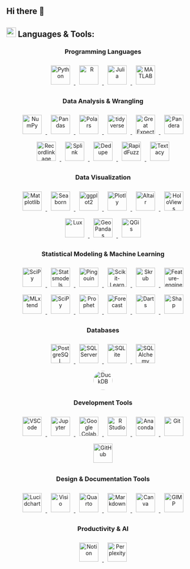 ## Hi there 👋



<!-- LANGUAGES AND TOOLS SECTION -->
## <img src="https://media2.giphy.com/media/QssGEmpkyEOhBCb7e1/giphy.gif?cid=ecf05e47a0n3gi1bfqntqmob8g9aid1oyj2wr3ds3mg700bl&rid=giphy.gif" width ="25"> **Languages & Tools:**

<!-- > **Note:** All icon links and their sources are maintained in [assets/icon_links.md](assets/icon_links.md) for easy updates and maintenance. -->

<div align="center">

  <!-- Programming Languages -->
  <h3>Programming Languages</h3>
  <a href="https://www.python.org/" target="_blank"> <!-- Python -->
    <img style="margin: 10px" src="https://cdn.jsdelivr.net/gh/devicons/devicon@latest/icons/python/python-original.svg" alt="Python" height ="50"/>
  </a>  
<a href="https://www.r-project.org/" target="_blank"> <!-- R -->
    <img style="margin: 10px" src="https://cdn.jsdelivr.net/gh/devicons/devicon@latest/icons/r/r-original.svg" alt="R" height ="50"/>
  </a>
  <a href="https://julialang.org/" target="_blank"> <!-- Julia -->
    <img style="margin: 10px" src="https://cdn.jsdelivr.net/gh/devicons/devicon@latest/icons/julia/julia-original.svg" alt="Julia" height ="50"/>
  </a>
<a href="https://www.mathworks.com/products/matlab.html" target="_blank"> <!-- MATLAB -->
    <img style="margin: 10px" src="https://cdn.jsdelivr.net/gh/devicons/devicon@latest/icons/matlab/matlab-original.svg" alt="MATLAB" height ="50"/>
  </a>



  <!-- Data Analysis -->
  <h3>Data Analysis & Wrangling</h3>
<a href="https://numpy.org/doc/" target="_blank"> <!-- NumPy -->
    <img style="margin: 10px" src="https://cdn.jsdelivr.net/gh/devicons/devicon@latest/icons/numpy/numpy-original.svg" alt="NumPy" height ="50"/>
  </a>
  <a href="https://pandas.pydata.org/docs/" target="_blank"> <!-- Pandas -->
    <img style="margin: 10px" src="https://cdn.jsdelivr.net/gh/devicons/devicon@latest/icons/pandas/pandas-original.svg" alt="Pandas" height ="50"/>
  </a>   
<a href="https://pola.rs/" target="_blank"> <!-- Polars -->
    <img style="margin: 10px" src="https://avatars.githubusercontent.com/u/83768144?v=4" alt="Polars" height ="50"/>
  </a> 
<a href="https://www.tidyverse.org/" target="_blank"> <!-- tidyverse -->
    <img style="margin: 10px" src="https://tidyverse.tidyverse.org/logo.png" alt="tidyverse" height ="50"/>
  </a>
<a href="https://greatexpectations.io/" target="_blank"> <!-- Great Expectations -->
    <img style="margin: 10px" src="https://avatars.githubusercontent.com/u/31670619?s=200&v=4" alt="Great Expectations" height ="50"/>
  </a> 
<a href="https://pandera.readthedocs.io/en/stable/" target="_blank"> <!-- Pandera -->
    <img style="margin: 10px" src="https://raw.githubusercontent.com/pandera-dev/pandera/master/docs/source/_static/pandera-logo.png" alt="Pandera" height ="50"/>
  </a>
<a href="https://recordlinkage.readthedocs.io/en/latest/" target="_blank"> <!-- Recordlinkage -->
  <img style="margin: 10px" src="https://blogger.googleusercontent.com/img/b/R29vZ2xl/AVvXsEhti0KOeJzQHmnp8D6GUW0Yw9Mlp6GKXNASj_k4CcBioDx6rVuOP-lnKxdlZkdbQW5B3R92CUmA3R8sXBkiKG4Z87ZYUX4-0HwpRZGOrxSXVKUxY6A3zPV8jPi6ikeNG_HiKw8_30bwlMlCDIaCpW-K-M8anlmucOWSQ812sHDCX5N-czGhKWXVWNn6/s320/recordlinkage_icon.png" alt="Recordlinkage" height="50"/>
  </a>
<a href="https://moj-analytical-services.github.io/splink/index.html" target="_blank"> <!-- Splink -->
  <img style="margin: 10px" src="https://blogger.googleusercontent.com/img/b/R29vZ2xl/AVvXsEjkkJY8gDlkoySU3LUguqlAUib5_yHASdN3-SSLBSQFYyKnVXRqBdCEoG77RUzf4CyyMANDeXE2_cYKRkYMZlub3zYftDcOU91OYcq90gHwC0ywUc7EUpIh2HQOoRcMw7AxcPcBTBHMXZH5BuisbrY0xNbN3K_chxRGh72fFEWdHqxVyOgL1om25bwi/s320/splink_icon.png" alt="Splink" height="50"/>
  </a>
<a href="https://github.com/dedupeio/dedupe" target="_blank"> <!-- Dedupe -->
    <img style="margin: 10px" src="https://avatars.githubusercontent.com/u/27521766?s=48&v=4" alt="Dedupe" height ="50"/>
  </a>
<a href="https://rapidfuzz.github.io/RapidFuzz/" target="_blank"> <!-- RapidFuzz -->
    <img style="margin: 10px" src="https://avatars.githubusercontent.com/u/118009645?s=280&v=4" alt="RapidFuzz" height ="50"/>
  </a> 
<a href="https://textacy.readthedocs.io/en/latest/" target="_blank"> <!-- Textacy -->
    <img style="margin: 10px" src="https://repository-images.githubusercontent.com/51014761/65a3a900-5bc9-11ea-83b6-a240979b1c37" alt="Textacy" height ="50"/>
  </a> 

  </a> 



  <!-- Data Visualization -->
  <h3>Data Visualization</h3>
<a href="https://matplotlib.org/" target="_blank"> <!-- Matplotlib -->
  <img style="margin: 10px" src="https://cdn.jsdelivr.net/gh/devicons/devicon@latest/icons/matplotlib/matplotlib-original.svg" alt="Matplotlib" height="50"/>
</a>
<a href="https://seaborn.pydata.org/index.html" target="_blank"> <!-- Seaborn -->
  <img style="margin: 10px" src="https://seaborn.pydata.org/_images/logo-mark-lightbg.svg" alt="Seaborn" height="50"/>
</a>
<a href="https://ggplot2.tidyverse.org/" target="_blank"> <!-- ggplot2 -->
    <img style="margin: 10px" src="https://ggplot2.tidyverse.org/logo.png" alt="ggplot2" height="50"/> 
</a>
<a href="https://plotly.com/" target="_blank"> <!-- Plotly -->
    <img style="margin: 10px" src="https://cdn.jsdelivr.net/gh/devicons/devicon/icons/plotly/plotly-original.svg" alt="Plotly" height="50"/> 
</a>
<a href="https://altair-viz.github.io/" target="_blank"> <!-- Altair -->
  <img style="margin: 10px" src="https://avatars.githubusercontent.com/u/22396732?s=200&v=4" alt="Altair" height="50"/>
</a>
<a href="https://holoviews.org/" target="_blank"> <!-- HoloViews -->
  <img style="margin: 10px" src="https://holoviews.org/_static/logo.png" alt="HoloViews" height="50"/>
</a>
<a href="https://lux-api.readthedocs.io/en/latest/" target="_blank"> <!-- Lux -->
  <img style="margin: 10px" src="https://blogger.googleusercontent.com/img/b/R29vZ2xl/AVvXsEh2aBcsLKmGlK4hx75RUDjm-XYSsnvlH04j8UG_nbc7ih-pdqooignxbOl9-cVELm5JcrNyv-HPytlUJljOWWV-gk5kzi_nPr3MKOQ_u4YjJLtTugK1FXeOGj5cKNiHStemx_emcvq57GyGnNTmJFDD7E0LE6H5vNrLu4VNUta9TGM-Gy6DrgFN5Tsh/s320/lux_icon.png" alt="Lux" height="50"/>
</a>
<a href="https://geopandas.org/en/stable/" target="_blank"> <!-- GeoPandas -->
  <img style="margin: 10px" src="https://geopandas.org/en/stable/_images/geopandas_icon.png" alt="GeoPandas" height="50"/>
</a>
<a href="https://qgis.org/" target="_blank"> <!-- QGis -->
  <img style="margin: 10px" src="https://upload.wikimedia.org/wikipedia/commons/thumb/9/91/QGIS_logo_new.svg/2048px-QGIS_logo_new.svg.png" alt="QGis" height="50"/>
</a>

  
  <!-- Statistical Modeling & Machine Learning -->
  <h3>Statistical Modeling & Machine Learning</h3>
  <a href="https://scipy.org/" target="_blank"> <!-- SciPy -->
    <img style="margin: 10px" src="https://images.opencollective.com/scipy/c7e4afc/logo/256.png" alt="SciPy" height ="50"/>
  </a>
  <a href="https://www.statsmodels.org/stable/index.html" target="_blank"> <!-- Statsmodels -->
    <img style="margin: 10px" src="https://www.statsmodels.org/stable/_images/statsmodels-logo-v2-no-text.svg" alt="Statsmodels" height ="50"/>
  </a>
  <a href="https://pingouin-stats.org/build/html/index.html" target="_blank"> <!-- Pingouin -->
    <img style="margin: 10px" src="https://blogger.googleusercontent.com/img/b/R29vZ2xl/AVvXsEhN6X4W8gXKmDaOj6q_44rZo4ZT31kpLuOOhlnJABItisnIq9cLrDDyQTwfpmKMWTPAGrx1PSPyGNs-7sdtnqnKbWoGbK6TzY2uBbbJnacMKUpoDqI1LGnU4M2Q6fnhJXlYwvMetkp05bMBR-HxtOUAoIOVqWHJ90taFxKcRMiX-vTFGXZ96KFz9c0k/s1600/pingouin_icon.png" alt="Pingouin" height ="50"/>
  </a>
  <a href="https://scikit-learn.org/stable/" target="_blank"> <!-- Scikit-Learn -->
    <img style="margin: 10px" src="https://upload.wikimedia.org/wikipedia/commons/thumb/0/05/Scikit_learn_logo_small.svg/1200px-Scikit_learn_logo_small.svg.png" alt="Scikit-Learn" height ="50"/>
  </a>
 <a href="https://skrub-data.org/stable/" target="_blank"> <!-- Skrub -->
    <img style="margin: 10px" src="https://camo.githubusercontent.com/1aec270fe7bc344343c3522dcc47f33339fd7fb52b0e091b27d45219ac220566/68747470733a2f2f736b7275622d646174612e6769746875622e696f2f737461626c652f5f7374617469632f736b7275622e737667" alt="Skrub" height ="50"/>
  <a href="https://feature-engine.trainindata.com/en/latest/" target="_blank"> <!-- Feature-engine -->
    <img style="margin: 10px" src="https://miro.medium.com/v2/resize:fit:442/0*3k3HjCYJ8-kxNNHR.png" alt="Feature-engine" height ="50"/>
  </a>
  <a href="https://rasbt.github.io/mlxtend/" target="_blank"> <!-- MLxtend -->
    <img style="margin: 10px" src="https://rasbt.github.io/mlxtend/img/logo.png" alt="MLxtend" height ="50"/>
  </a>
  <a href="https://www.tidymodels.org/" target="_blank"> <!-- tidymodels -->
    <img style="margin: 10px" src="https://www.tidymodels.org/images/tidymodels.png" alt="SciPy" height ="50"/>
  </a>
   <a href="https://facebook.github.io/prophet/" target="_blank"> <!-- Prophet -->
    <img style="margin: 10px" src="https://forecastr-io.herokuapp.com/static/img/facebook_prophet_icon.png" alt="Prophet" height ="50"/>
  </a>
   <a href="https://cran.r-project.org/web/packages/forecast/index.html" target="_blank"> <!-- Forecast -->
    <img style="margin: 10px" src="https://pkg.robjhyndman.com/forecast/logo.png" alt="Forecast" height ="50"/>
  </a>
  <a href="https://unit8co.github.io/darts/" target="_blank"> <!-- Darts -->
    <img style="margin: 10px" src="https://blogger.googleusercontent.com/img/b/R29vZ2xl/AVvXsEh_XfGK7eZDqyqCMjD4-44h-R7dFD-IpN22P-bSw6OWTWjqqaezALWn6PqHyfzZIl8EYvm0xVc3odi_fCIl-frOxbj-o46L5N7SwBYgyMGjszJgqFT-_-gpdSceyzwveBkVLIu55Xor_8cDdZ6WqedI0hrlpGHPAW_GBJ1EdYB2so4aVpQ2j6WLCuXY/s320/darts_icon.png" alt="Darts" height ="50"/>
  </a>
  <a href="https://shap.readthedocs.io/en/latest/index.html" target="_blank"> <!-- Shap -->
    <img style="margin: 10px" src="https://blogger.googleusercontent.com/img/b/R29vZ2xl/AVvXsEifMb8Wd644hpmXg0FJNtJM5AyWqfgLIq4OW8NnLjLwiXBk993bMNgh2172epKkgeTKqiO77pRmckbnuOxi7g-e9QmLStKCP_keCgbh3ChQJyTpmKaQnKPCpvlBw8bJtdOD7Nhkm77fptSJumT0ZEgkxFhP2rE3clGE0LdnFtFGCsaxC75Ld7tyA3do/s1600/shap_icon.png" alt="Shap" height ="50"/>
  </a>


<!-- Databases -->
  <h3>Databases</h3>
  <a href="https://www.postgresql.org/" target="_blank"> <!-- PostgreSQL -->
    <img style="margin: 10px" src="https://cdn.jsdelivr.net/gh/devicons/devicon/icons/postgresql/postgresql-original.svg" alt="PostgreSQL" height ="50"/>
  </a>
  <a href="https://www.microsoft.com/en-us/sql-server" target="_blank"> <!-- PostgreSQL -->
    <img style="margin: 10px" src="https://cdn.jsdelivr.net/gh/devicons/devicon@latest/icons/microsoftsqlserver/microsoftsqlserver-original.svg" alt="SQL Server" height ="50"/>
  </a>  
  <a href="https://www.sqlite.org/docs.html" target="_blank"> <!-- SQLite -->
    <img style="margin: 10px" src="https://cdn.jsdelivr.net/gh/devicons/devicon/icons/sqlite/sqlite-original.svg" alt="SQLite" height ="50"/>
  </a>
  <a href="https://www.sqlalchemy.org/" target="_blank"> <!-- MySQL -->
    <img style="margin: 10px" src="https://cdn.jsdelivr.net/gh/devicons/devicon@latest/icons/sqlalchemy/sqlalchemy-original.svg" alt="SQLAlchemy" height="50"/>
  </a> 
  <a href="https://duckdb.org/" target="_blank"> <!-- DuckDB -->
    <img style="margin: 10px; width: 50px; height: 50px; border-radius: 50%; display: block;" src="https://blogger.googleusercontent.com/img/b/R29vZ2xl/AVvXsEjeUsQc_k2vEJ1TkcCL-UKEY1FHYjhwCIbAgVYdpW6qRsB3XsnT6n3mVueWPGfsEc_5aTL-vTAtMjqzBAvhUch6nKWFAmfmD82zJtOrXX9PRFmgV1Iq00m3tdhxYzR8yCtdWrs1E2WRwwYabW1y_v0CojyTKsYZhwch-iJUYnrD7S1QuHtIZQAex0Pv/s320/duckdb_icon.png" alt="DuckDB" height="50"/>
  </a>


  <!-- Development Tools -->
  <h3>Development Tools</h3>
  <a href="https://code.visualstudio.com/docs" target="_blank"> <!-- VScode -->
    <img style="margin: 10px" src="https://cdn.jsdelivr.net/gh/devicons/devicon/icons/vscode/vscode-original.svg" alt="VSCode" height ="50"/>
  </a>
  <a href="https://jupyter.org/" target="_blank"> <!-- Jupyter -->
    <img style="margin: 10px" src="https://upload.wikimedia.org/wikipedia/commons/thumb/3/38/Jupyter_logo.svg/1200px-Jupyter_logo.svg.png" alt="Jupyter" height="50"/>
  </a>
  <a href="https://colab.research.google.com/" target="_blank"> <!-- Google Colab -->
    <img style="margin: 10px" src="https://colab.research.google.com/img/colab_favicon_256px.png" alt="Google Colab" height="50"/>
  </a>
  <a href="https://posit.co/download/rstudio-desktop/" target="_blank"> <!-- R -->
    <img style="margin: 10px" src="https://cdn.jsdelivr.net/gh/devicons/devicon@latest/icons/rstudio/rstudio-original.svg" alt="R Studio" height ="50"/>
  </a>
  <a href="https://www.anaconda.com/" target="_blank"> <!-- Anaconda -->
    <img style="margin: 10px" src="https://cdn.jsdelivr.net/gh/devicons/devicon/icons/anaconda/anaconda-original.svg" alt="Anaconda" height="50"/>
  </a>
  <a href="https://github.com/" target="_blank"> <!-- Git -->
    <img style="margin: 10px" src="https://cdn.jsdelivr.net/gh/devicons/devicon/icons/git/git-original.svg" alt="Git" height ="50"/>
  </a>  
  <a href="https://docs.github.com/en" target="_blank"> <!-- GitHub -->
    <img style="margin: 10px" src="https://www.cloudfoundry.org/wp-content/uploads/github-outline-1.png" alt="GitHub" height ="50"/>
  </a>    



  <!-- Design & Documentation Tools -->
  <h3>Design & Documentation Tools</h3>
<a href="https://www.lucidchart.com/" target="_blank"> <!-- Lucidchart -->
  <img style="margin: 10px" src="https://e7.pngegg.com/pngimages/625/214/png-clipart-lucidchart-logo-thumbnail-tech-companies-thumbnail.png" alt="Lucidchart" height="50" />
</a>
<a href="https://www.microsoft.com/en-us/microsoft-365/visio/flowchart-software" target="_blank"> <!-- Visio -->
  <img style="margin: 10px" src="https://download.logo.wine/logo/Microsoft_Visio/Microsoft_Visio-Logo.wine.png" alt="Visio" height="50" />
</a>
<a href="https://quarto.org/" target="_blank"> <!-- Quarto -->
  <img style="margin: 10px" src="https://user-images.githubusercontent.com/1769619/195922332-4308bb3c-ccfd-47e6-b6a6-f48b94c22fcf.svg" alt="Quarto" height="50" />
</a>
  <a href="https://www.markdownguide.org/" target="_blank"> <!-- Markdown -->
    <img style="margin: 10px" src="https://icons.veryicon.com/png/o/business/vscode-program-item-icon/markdown-4.png" alt="Markdown" height ="50"/>
  </a>
<a href="https://www.canva.com/" target="_blank"> <!-- Canva -->
  <img style="margin: 10px" src="https://cdn.jsdelivr.net/gh/devicons/devicon/icons/canva/canva-original.svg" alt="Canva" height="50" />
</a>
<a href="https://www.gimp.org/" target="_blank"> <!-- GIMP -->
  <img style="margin: 10px" src="https://cdn.jsdelivr.net/gh/devicons/devicon/icons/gimp/gimp-original.svg" alt="GIMP" height="50" />
</a>


  <!-- Productivity & AI -->
  <h3>Productivity & AI</h3>
  <a href="https://www.notion.so/" target="_blank"> <!-- Notion -->
    <img style="margin: 10px" src="https://cdn.jsdelivr.net/gh/devicons/devicon@latest/icons/notion/notion-original.svg" alt="Notion" height="50"/>
  </a>  
  <a href="https://www.perplexity.ai/" target="_blank"> <!-- Perplexity -->
    <img style="margin: 10px" src="https://www.perplexity.ai/favicon.ico" alt="Perplexity" height="50"/>
  </a>

</div>
